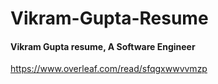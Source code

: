 # Vikram-Gupta-Resume
#### Vikram Gupta resume, A Software Engineer
https://www.overleaf.com/read/sfqgxwwvvmzp
